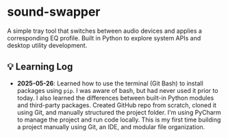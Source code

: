 # sound-swapper
A simple tray tool that switches between audio devices and applies a corresponding EQ profile. Built in Python to explore system APIs and desktop utility development.

## 💡 Learning Log
- **2025-05-26**: Learned how to use the terminal (Git Bash) to install packages using `pip`. I was aware of bash, but had never used it prior to today. I also learned the differences between built-in Python modules and third-party packages. Created GitHub repo from scratch, cloned it using Git, and manually structured the project folder. I'm using PyCharm to manage the project and run code locally. This is my first time building a project manually using Git, an IDE, and modular file organization.
